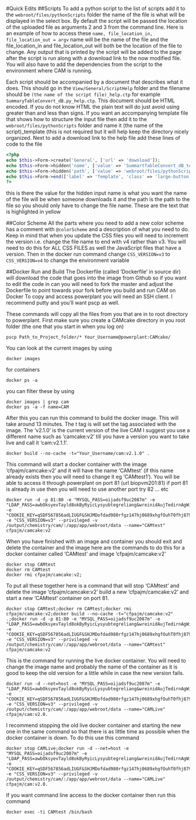 #Quick Edits
##Scripts
To add a python script to the list of scripts add it to the ```webroot/files/pythonScripts``` folder the name of the file is what will be displayed in the select box. By default the script will be passed the location of the uploaded file as arguments 2 and 3 from the command line. Here is an example of how to access these ``` name, file_location_in, file_location_out = argv ``` name will be the name of the file and the file_location_in and file_location_out will both be the location of the file to change.
Any output that is printed by the script will be added to the page after the script is run along with a download link to the now modified file.
You will also have to add the dependencies from the script to the environment where CAM is running.

Each script should be accompanied by a document that describes what it does. This should go in the ```View/General/ScriptHelp``` folder and the filename should be ```(the name of the script file)_help.ctp``` for example ```SummaryTableConvert_dB.py_help.ctp```. This document should be HTML encoded. If you do not know HTML the plain text will do just avoid using greater than and less than signs. If you want an accompanying template file that shows how to structure the input file then add it to the ```webroot/files/pythonScripts``` folder and name it (the name of the script)_template (this is not required but it will help keep the directory nicely organized. Next to add a download link to the help file add these lines of code to the file

```php
<?php
echo $this->Form->create('General', ['url' => 'download']);
echo $this->Form->hidden('name', ['value' => 'SummartTableConvert_dB_template.csv']);
echo $this->Form->hidden('path', ['value' => 'webroot/files/pythonScripts/SummaryTableConvert_dB.py_template']);
echo $this->Form->end(['label' => 'Template', 'class' => 'large-button anySizeButton green-button']);
?>
```

this is there the value for the hidden input name is what you want the name of the file will be when someone downloads it and the path is the path to the file so you should only have to change the file name. These are the text that is highlighted in yellow

##Color Scheme
All the parts where you need to add a new color scheme has a comment with ```@colorScheme``` and a description of what you need to do.
Keep in mind that when you update the CSS files you will need to increment the version i.e. change the file name to end with v4 rather than v3. You will need to do this for ALL CSS FILES as well the JavaScript files that have a version. Then in the docker run command change ```CSS_VERSION=v3``` to ```CSS_VERSION=v4``` to change the environment variable

##Docker Run and Build
The Dockerfile (called ‘Dockerfile’ in source dir) will download the code that goes into the image from Github so if you want to edit the code in can you will need to fork the master and adjust the Dockerfile to point towards your fork before you build and run CAM on Docker
To copy and access powerplant you will need an SSH client. I recommend putty and you’ll want pscp as well.

These commands will copy all the files from you that are in to root directory to powerplant. First make sure you create a CAMcake directory in you root folder (the one that you start in when you log on)

```
pscp Path_to_Project_folder/* Your_Username@powerplant:CAMcake/
```

You can look at the current images by using

```
docker images
```

for containers

```
docker ps -a
```

you can filter these by using

```
docker images | grep cam
docker ps -a -f name=CAM
```

After this you can run this command to build the docker image. This will take around 13 minutes. The t tag is will set the tag associated with the image. The ‘v2.1.0’ is the current version of the live CAM I suggest you use a different name such as ‘camcake:v2’ till you have a version you want to take live and call it ‘cam:v2.1.1’.

```
docker build --no-cache -t="Your_Username/cam:v2.1.0" .
```

This command will start a docker container with the image ‘cfpajm/camcake:v2’ and it will have the name ‘CAMtest’ (if this name already exists then you will need to change it eg ‘CAMtest1’). You will be able to access it through powerplant on port 81 (url biopvm201:81) if port 81 is already in use then you will need to use another port try 82 … etc

```
docker run -d -p 81:80 -e "MYSQL_PASS=oijadsf9uc2087m" -e "LDAP_PASS=awbOksyevTayld8okByRyicLysyubtegreliang&wreinidAujTedirnAgWi" -e "COOKIE_KEY=qSDF567856adLIUGF&SHJMDofdad980rfgz147hj0689xhgfOuhT0fhj8796806FcKj567955jrgikja48asGAZDFhskdjkffsdgjgd" -e "CSS_VERSION=v3" --privileged -v /output/chemistry/cam/:/app/app/webroot/data --name="CAMtest" cfpajm/camcake:v2
```

When you have finished with an image and container you should exit and delete the container and the image here are the commands to do this for a docker container called ‘CAMtest’ and image ‘cfpajm/camcake:v2’

```
docker stop CAMtest
docker rm CAMtest
docker rmi cfpajm/camcake:v2;
```

To put all these together here is a command that will stop ‘CAMtest’ and delete the image ‘cfpajm/camcake:v2’ build a new ‘cfpajm/camcake:v2’ and start a new ‘CAMtest’ container on port 81.

```
docker stop CAMtest;docker rm CAMtest;docker rmi cfpajm/camcake:v2;docker build --no-cache -t="cfpajm/camcake:v2" .;docker run -d -p 81:80 -e "MYSQL_PASS=oijadsf9uc2087m" -e "LDAP_PASS=awbOksyevTayld8okByRyicLysyubtegreliang&wreinidAujTedirnAgWi" -e "COOKIE_KEY=qSDF567856adLIUGF&SHJMDofdad980rfgz147hj0689xhgfOuhT0fhj8796806FcKj567955jrgikja48asGAZDFhskdjkffsdgjgd" -e "CSS_VERSION=v3" --privileged -v /output/chemistry/cam/:/app/app/webroot/data --name="CAMtest" cfpajm/camcake:v2
```

This is the command for running the live docker container. You will need to change the image name and probably the name of the container as it is good to keep the old version for a little while in case the new version fails.

```
docker run -d --net=host -e "MYSQL_PASS=oijadsf9uc2087m" -e "LDAP_PASS=awbOksyevTayld8okByRyicLysyubtegreliang&wreinidAujTedirnAgWi" -e "COOKIE_KEY=qSDF567856adLIUGF&SHJMDofdad980rfgz147hj0689xhgfOuhT0fhj8796806FcKj567955jrgikja48asGAZDFhskdjkffsdgjgd" -e "CSS_VERSION=v3" --privileged -v /output/chemistry/cam/:/app/app/webroot/data --name="CAMLive" cfpajm/cam:v2.0.
```

I recommend stopping the old live docker container and starting the new one in the same command so that there is as little time as possible when the docker container is down. To do this use this command

```
docker stop CAMLive;docker run -d --net=host -e "MYSQL_PASS=oijadsf9uc2087m" -e "LDAP_PASS=awbOksyevTayld8okByRyicLysyubtegreliang&wreinidAujTedirnAgWi" -e "COOKIE_KEY=qSDF567856adLIUGF&SHJMDofdad980rfgz147hj0689xhgfOuhT0fhj8796806FcKj567955jrgikja48asGAZDFhskdjkffsdgjgd" -e "CSS_VERSION=v3" --privileged -v /output/chemistry/cam/:/app/app/webroot/data --name="CAMLive" cfpajm/cam:v2.0. 
```

If you want command line access to the docker container then run this command

```
docker exec -ti CAMtest /bin/bash
```
